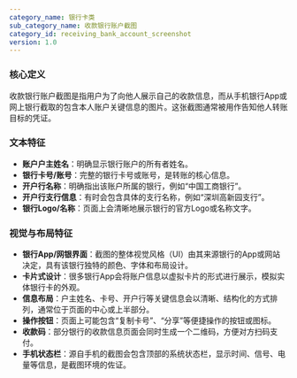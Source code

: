 ```yaml
---
category_name: 银行卡类
sub_category_name: 收款银行账户截图
category_id: receiving_bank_account_screenshot
version: 1.0
---
```


### 核心定义

收款银行账户截图是指用户为了向他人展示自己的收款信息，而从手机银行App或网上银行截取的包含本人账户关键信息的图片。这张截图通常被用作告知他人转账目标的凭证。

### 文本特征

- **账户户主姓名**：明确显示银行账户的所有者姓名。
- **银行卡号/账号**：完整的银行卡号或账号，是转账的核心信息。
- **开户行名称**：明确指出该账户所属的银行，例如“中国工商银行”。
- **开户行支行信息**：有时会包含具体的支行名称，例如“深圳高新园支行”。
- **银行Logo/名称**：页面上会清晰地展示银行的官方Logo或名称文字。

### 视觉与布局特征

- **银行App/网银界面**：截图的整体视觉风格（UI）由其来源银行的App或网站决定，具有该银行独特的颜色、字体和布局设计。
- **卡片式设计**：很多银行App会将账户信息以虚拟卡片的形式进行展示，模拟实体银行卡的外观。
- **信息布局**：户主姓名、卡号、开户行等关键信息会以清晰、结构化的方式排列，通常位于页面的中心或上半部分。
- **操作按钮**：页面上可能包含“复制卡号”、“分享”等便捷操作的按钮或图标。
- **收款码**：部分银行的收款信息页面会同时生成一个二维码，方便对方扫码支付。
- **手机状态栏**：源自手机的截图会包含顶部的系统状态栏，显示时间、信号、电量等信息，是截图环境的佐证。